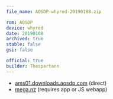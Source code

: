 ```yaml
---
file_name: AOSDP-whyred-20190108.zip

rom: AOSDP
device: whyred
date: 20190108
archived: true
stable: false
gsi: false

official: true
builder: Thespartann
---
```


<!-- Insert downloads here: -->

* [ams01.downloads.aosdp.com](https://ams01.downloads.aosdp.com/AOSDP-whyred-20190108/) (direct)
* [mega.nz](https://mega.nz/#F!3KYyTKpS!ExVIjvgE4C4CyOHzKT52Pg) (requires app or JS webapp)
